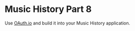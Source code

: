 # Music History Part 8

Use [OAuth.io](https://oauth.io/home) and build it into your Music History application.
